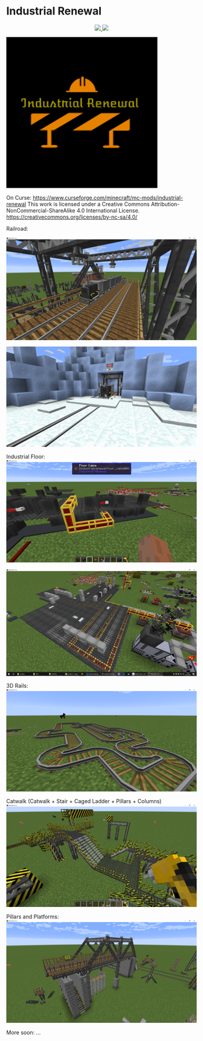 # Industrial Renewal
<p align="center">
  <a href="https://www.curseforge.com/minecraft/mc-mods/industrial-renewal">
    <img src="https://cf.way2muchnoise.eu/author/full_CassioKF_downloads.svg">
  </a>
  <a href="">
     <img src="https://cf.way2muchnoise.eu/versions/industrial-renewal.svg">
  </a>
</p>

![alt text](images/Logo.png)

On Curse: https://www.curseforge.com/minecraft/mc-mods/industrial-renewal
This work is licensed under a Creative Commons Attribution-NonCommercial-ShareAlike 4.0 International License.
https://creativecommons.org/licenses/by-nc-sa/4.0/

Railroad:

![alt text](images/07.png)

![alt text](images/08.png)

Industrial Floor:
![alt text](images/01.png)

![alt text](images/peek.png)

3D Rails:
![alt text](images/04.png)

Catwalk (Catwalk + Stair + Caged Ladder + Pillars + Columns)
![alt text](images/05.png)

Pillars and Platforms:
![alt text](images/06.png)

More soon:
...
